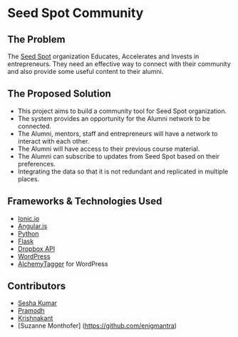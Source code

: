 # Seed Spot Community

The Problem
-----------
The [Seed Spot](http://www.seedspot.org/) organization Educates, Accelerates and Invests in entrepreneurs.
They need an effective way to connect with their community and also provide some useful content to their alumni.

The Proposed Solution
---------------------
- This project aims to build a community tool for Seed Spot organization.
- The system provides an opportunity for the Alumni network to be connected.
- The Alumni, mentors, staff and entrepreneurs will have a network to interact with each other.
- The Alumni will have access to their previous course material.
- The Alumni can subscribe to updates from Seed Spot based on their preferences.
- Integrating the data so that it is not redundant and replicated in multiple places.

Frameworks & Technologies Used
------------------------------
- [Ionic.io](http://ionicframework.com/)
- [Angular.js](https://angularjs.org/)
- [Python](https://www.python.org/)
- [Flask](flask.pocoo.org/)
- [Dropbox API](https://www.dropbox.com/developers)
- [WordPress](https://wordpress.org/)
- [AlchemyTagger](https://wordpress.org/plugins/alchemytagger/) for WordPress


Contributors
------------
- [Sesha Kumar](https://github.com/dragon-fury)
- [Pramodh](https://github.com/PramodhN)
- [Krishnakant](https://github.com/mishrakrishnakant)
- [Suzanne Monthofer] (https://github.com/enigmantra) 
